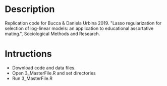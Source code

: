 # Description

Replication code for Bucca & Daniela Urbina 2019. "Lasso regularization for selection of log-linear models: an application to educational assortative mating.", Sociological Methods and Research. 


# Intructions

- Download code and data files.
- Open 3_MasterFile.R and set directories
- Run 3_MasterFile.R
